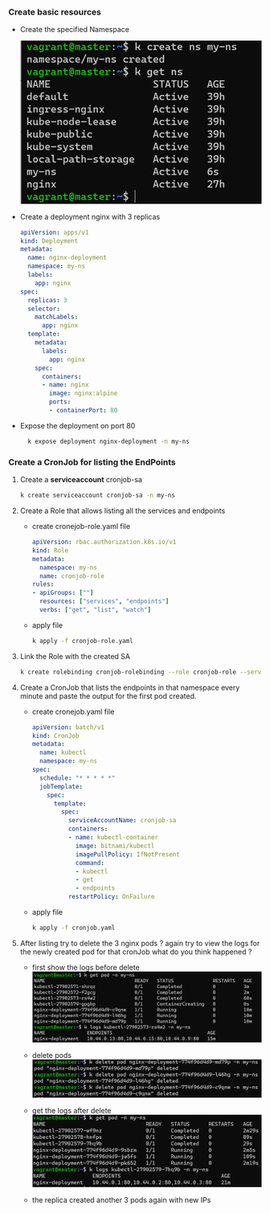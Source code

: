 ### Create basic resources
- Create the specified Namespace
  
  ![alt](images/1.png)

- Create a deployment nginx with 3 replicas
  ```yaml
  apiVersion: apps/v1
  kind: Deployment
  metadata:
    name: nginx-deployment
    namespace: my-ns
    labels:
      app: nginx
  spec:
    replicas: 3
    selector:
      matchLabels:
        app: nginx
    template:
      metadata:
        labels:
          app: nginx
      spec:
        containers:
        - name: nginx
          image: nginx:alpine
          ports:
          - containerPort: 80

  ```

- Expose the deployment on port 80

  ```bash
    k expose deployment nginx-deployment -n my-ns
  ```

### Create a CronJob for listing the EndPoints

1. Create a **serviceaccount** cronjob-sa
    
    ```bash
    k create serviceaccount cronjob-sa -n my-ns
    ```
2. Create a Role that allows listing all the services and endpoints
    - create cronejob-role.yaml file 
      ```yaml
      apiVersion: rbac.authorization.k8s.io/v1
      kind: Role
      metadata:
        namespace: my-ns
        name: cronjob-role
      rules:
      - apiGroups: [""]
        resources: ["services", "endpoints"]
        verbs: ["get", "list", "watch"]
      ```
    - apply file
      ```bash
      k apply -f cronjob-role.yaml
      ```

   
3. Link the Role with the created SA
    ```bash
    k create rolebinding cronjob-rolebinding --role cronjob-role --serviceaccount my-ns:cronjob-sa -n my-ns
    ```
4. Create a CronJob that lists the endpoints in that namespace every minute and paste the output for the      first pod created.
     - create cronejob.yaml file 
       ```yaml
       apiVersion: batch/v1
       kind: CronJob
       metadata:
         name: kubectl
         namespace: my-ns
       spec:
         schedule: "* * * * *"
         jobTemplate:
           spec:
             template:
               spec:
                 serviceAccountName: cronjob-sa
                 containers:
                 - name: kubectl-container
                   image: bitnami/kubectl
                   imagePullPolicy: IfNotPresent
                   command:
                   - kubectl
                   - get
                   - endpoints
                 restartPolicy: OnFailure
       ```
     - apply file
       ```bash
       k apply -f cronjob.yaml
       ```
5. After listing try to delete the 3 nginx pods ? again try to view the logs for the newly created pod for that cronJob what do you think happened ?
      - first show the logs before delete
       ![alt](images/before-delete.png)

      - delete pods
       ![alt](images/delete.png)

      - get the logs after delete
       ![alt](images/after-delete.png)


      - the replica created another 3 pods again with new IPs